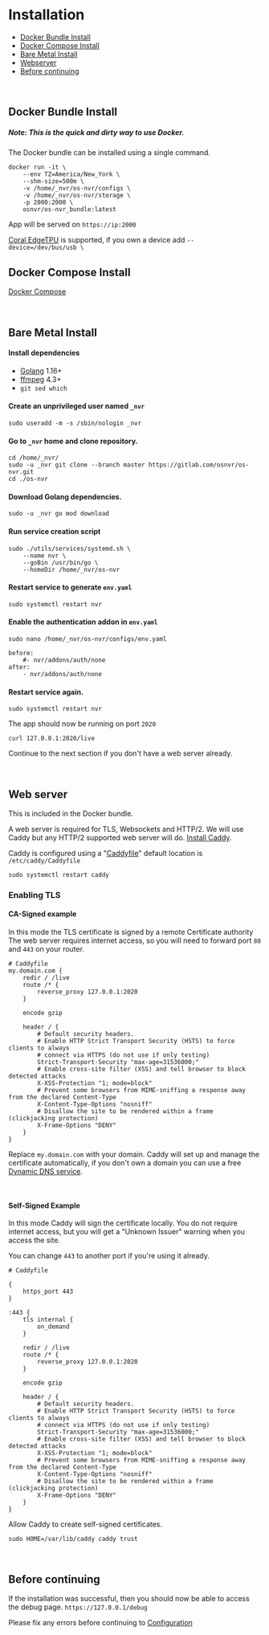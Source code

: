 # Installation

- [Docker Bundle Install](#docker-bundle-install)
- [Docker Compose Install](#docker-compose-install)
- [Bare Metal Install](#bare-metal-install)
- [Webserver](#web-server)
- [Before continuing](#before-continuing)

<br>

## Docker Bundle Install
##### Note: This is the quick and dirty way to use Docker.

The Docker bundle can be installed using a single command.

```
docker run -it \
	--env TZ=America/New_York \
	--shm-size=500m \
	-v /home/_nvr/os-nvr/configs \
	-v /home/_nvr/os-nvr/storage \
	-p 2000:2000 \
	osnvr/os-nvr_bundle:latest
```

App will be served on `https://ip:2000`

[Coral EdgeTPU](https://www.coral.ai/products/accelerator) is supported, if you own a device add `--device=/dev/bus/usb \`

## Docker Compose Install

[Docker Compose](https://gitlab.com/osnvr/os-nvr_docker)

<br>

## Bare Metal Install

#### Install dependencies

- [Golang](https://golang.org/doc/install) 1.16+
- [ffmpeg](https://ffmpeg.org/download.html) 4.3+
- `git sed which`

#### Create an unprivileged user named `_nvr`

    sudo useradd -m -s /sbin/nologin _nvr

#### Go to `_nvr` home and clone repository.

    cd /home/_nvr/
    sudo -u _nvr git clone --branch master https://gitlab.com/osnvr/os-nvr.git
    cd ./os-nvr



#### Download Golang dependencies.
	
	sudo -u _nvr go mod download


#### Run service creation script

	sudo ./utils/services/systemd.sh \
		--name nvr \
		--goBin /usr/bin/go \
		--homeDir /home/_nvr/os-nvr


#### Restart service to generate `env.yaml`

	sudo systemctl restart nvr


#### Enable the authentication addon in `env.yaml`

	sudo nano /home/_nvr/os-nvr/configs/env.yaml

```
before:
    #- nvr/addons/auth/none
after:
    - nvr/addons/auth/none
```


#### Restart service again.

	sudo systemctl restart nvr

The app should now be running on port `2020`

	curl 127.0.0.1:2020/live

Continue to the next section if you don't have a web server already.

<br>

## Web server

This is included in the Docker bundle.

A web server is required for TLS, Websockets and HTTP/2. We will use Caddy but any HTTP/2 supported web server will do. [Install Caddy](https://caddyserver.com/docs/install#debian-ubuntu-raspbian).


Caddy is configured using a "[Caddyfile](https://caddyserver.com/docs/caddyfile)" default location is `/etc/caddy/Caddyfile`

	sudo systemctl restart caddy

### Enabling TLS

#### CA-Signed example

In this mode the TLS certificate is signed by a remote Certificate authority
The web server requires internet access, so you will need to forward port `80` and `443` on your router.

```
# Caddyfile
my.domain.com {
	redir / /live
	route /* {
		reverse_proxy 127.0.0.1:2020
	}

	encode gzip

	header / {
		# Default security headers.
		# Enable HTTP Strict Transport Security (HSTS) to force clients to always
		# connect via HTTPS (do not use if only testing)
		Strict-Transport-Security "max-age=31536000;"
		# Enable cross-site filter (XSS) and tell browser to block detected attacks
		X-XSS-Protection "1; mode=block"
		# Prevent some browsers from MIME-sniffing a response away from the declared Content-Type
		X-Content-Type-Options "nosniff"
		# Disallow the site to be rendered within a frame (clickjacking protection)
		X-Frame-Options "DENY"
	}
}
```

Replace `my.domain.com` with your domain. Caddy will set up and manage the certificate automatically, if you don't own a domain you can use a free [Dynamic DNS service](https://www.comparitech.com/net-admin/dynamic-dns-providers/).

<br>

#### Self-Signed Example

In this mode Caddy will sign the certificate locally. You do not require internet access, but you will get a "Unknown Issuer" warning when you access the site.

You can change `443` to another port if you're using it already.

```
# Caddyfile

{
	https_port 443
}

:443 {
	tls internal {
		on_demand
	}

	redir / /live
	route /* {
		reverse_proxy 127.0.0.1:2020
	}

	encode gzip

	header / {
		# Default security headers.
		# Enable HTTP Strict Transport Security (HSTS) to force clients to always
		# connect via HTTPS (do not use if only testing)
		Strict-Transport-Security "max-age=31536000;"
		# Enable cross-site filter (XSS) and tell browser to block detected attacks
		X-XSS-Protection "1; mode=block"
		# Prevent some browsers from MIME-sniffing a response away from the declared Content-Type
		X-Content-Type-Options "nosniff"
		# Disallow the site to be rendered within a frame (clickjacking protection)
		X-Frame-Options "DENY"
	}
}
```


Allow Caddy to create self-signed certificates.

	sudo HOME=/var/lib/caddy caddy trust


<br>

## Before continuing

If the installation was successful, then you should now be able to access the debug page. `https://127.0.0.1/debug`


Please fix any errors before continuing to [Configuration](2_Configuration.md)
 
